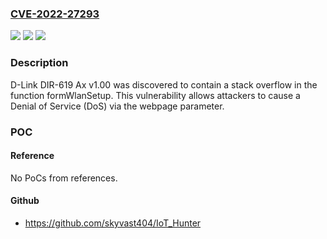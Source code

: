 ### [CVE-2022-27293](https://cve.mitre.org/cgi-bin/cvename.cgi?name=CVE-2022-27293)
![](https://img.shields.io/static/v1?label=Product&message=n%2Fa&color=blue)
![](https://img.shields.io/static/v1?label=Version&message=n%2Fa&color=blue)
![](https://img.shields.io/static/v1?label=Vulnerability&message=n%2Fa&color=brighgreen)

### Description

D-Link DIR-619 Ax v1.00 was discovered to contain a stack overflow in the function formWlanSetup. This vulnerability allows attackers to cause a Denial of Service (DoS) via the webpage parameter.

### POC

#### Reference
No PoCs from references.

#### Github
- https://github.com/skyvast404/IoT_Hunter

